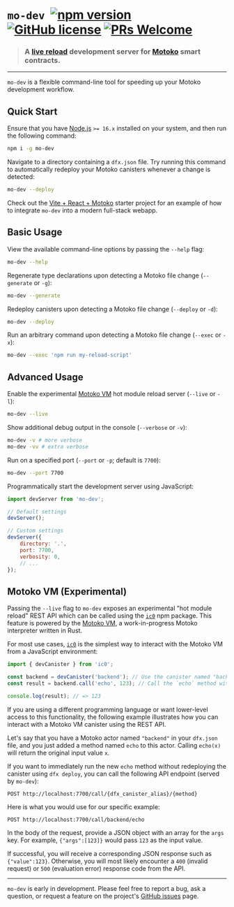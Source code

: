 
# `mo-dev` &nbsp;[![npm version](https://img.shields.io/npm/v/mo-dev.svg?logo=npm)](https://www.npmjs.com/package/mo-dev) [![GitHub license](https://img.shields.io/badge/license-Apache%202.0-blue.svg)](https://opensource.org/licenses/Apache-2.0) [![PRs Welcome](https://img.shields.io/badge/PRs-welcome-brightgreen.svg)](https://github.com/dfinity/motoko-dev-server/issues)

> ### A [live reload](https://blog.logrocket.com/complete-guide-full-stack-live-reload/) development server for [Motoko](https://smartcontracts.org/) smart contracts.

---

`mo-dev` is a flexible command-line tool for speeding up your Motoko development workflow. 

## Quick Start

Ensure that you have [Node.js](https://nodejs.org/en/) `>= 16.x` installed on your system, and then run the following command:

```sh
npm i -g mo-dev
```

Navigate to a directory containing a `dfx.json` file. Try running this command to automatically redeploy your Motoko canisters whenever a change is detected:

```sh
mo-dev --deploy
```

Check out the [Vite + React + Motoko](https://github.com/dfinity/motoko-dev-server/tree/main/examples/vite-react/) starter project for an example of how to integrate `mo-dev` into a modern full-stack webapp.

## Basic Usage

View the available command-line options by passing the `--help` flag:

```sh
mo-dev --help
```

Regenerate type declarations upon detecting a Motoko file change (`--generate` or `-g`):

```sh
mo-dev --generate
```

Redeploy canisters upon detecting a Motoko file change (`--deploy` or `-d`):

```sh
mo-dev --deploy
```

Run an arbitrary command upon detecting a Motoko file change (`--exec` or `-x`):

```sh
mo-dev --exec 'npm run my-reload-script'
```

## Advanced Usage

Enable the experimental [Motoko VM](https://github.com/dfinity/motoko.rs) hot module reload server (`--live` or `-l`):

```sh
mo-dev --live
```

Show additional debug output in the console (`--verbose` or `-v`):

```sh
mo-dev -v # more verbose
mo-dev -vv # extra verbose
```

Run on a specified port (`--port` or `-p`; default is `7700`):

```sh
mo-dev --port 7700
```

Programmatically start the development server using JavaScript:

```js
import devServer from 'mo-dev';

// Default settings
devServer();

// Custom settings
devServer({
    directory: '.',
    port: 7700,
    verbosity: 0,
    // ...
});
```

## Motoko VM (Experimental)

Passing the `--live` flag to `mo-dev` exposes an experimental "hot module reload" REST API which can be called using the [`ic0`](https://www.npmjs.com/package/ic0) npm package. This feature is powered by the [Motoko VM](https://github.com/dfinity/motoko.rs), a work-in-progress Motoko interpreter written in Rust.

For most use cases, [`ic0`](https://www.npmjs.com/package/ic0) is the simplest way to interact with the Motoko VM from a JavaScript environment:

```js
import { devCanister } from 'ic0';

const backend = devCanister('backend'); // Use the canister named "backend" from your `dfx.json` config file
const result = backend.call('echo', 123); // Call the `echo` method with 123 as input

console.log(result); // => 123
```

If you are using a different programming language or want lower-level access to this functionality, the following example illustrates how you can interact with a Motoko VM canister using the REST API. 

Let's say that you have a Motoko actor named `"backend"` in your `dfx.json` file, and you just added a method named `echo` to this actor. Calling `echo(x)` will return the original input value `x`.

If you want to immediately run the new `echo` method without redeploying the canister using `dfx deploy`, you can call the following API endpoint (served by `mo-dev`):

```
POST http://localhost:7700/call/{dfx_canister_alias}/{method}
```

Here is what you would use for our specific example:

```
POST http://localhost:7700/call/backend/echo
```

In the body of the request, provide a JSON object with an array for the `args` key. For example, `{"args":[123]}` would pass `123` as the input value.

If successful, you will receive a corresponding JSON response such as `{"value":123}`. Otherwise, you will most likely encounter a `400` (invalid request) or `500` (evaluation error) response code from the API. 

---

`mo-dev` is early in development. Please feel free to report a bug, ask a question, or request a feature on the project's [GitHub issues](https://github.com/dfinity/motoko-dev-server/issues) page. 